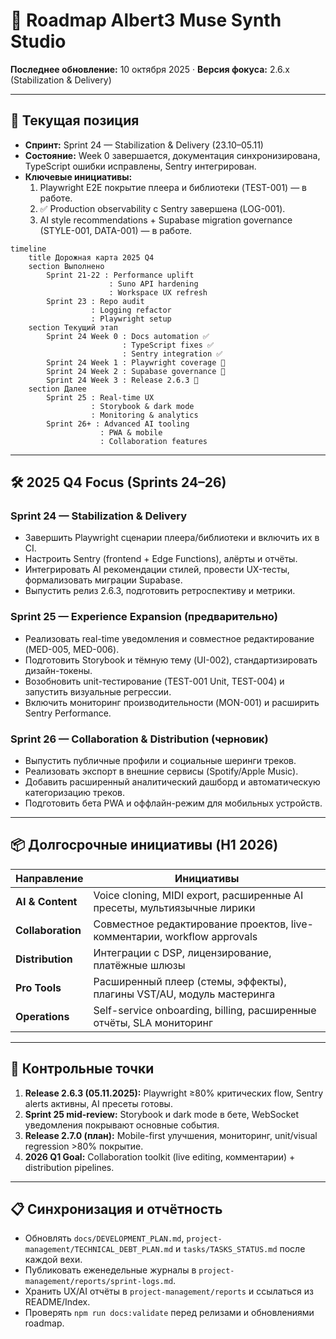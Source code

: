 # 🚀 Roadmap Albert3 Muse Synth Studio

**Последнее обновление:** 10 октября 2025 · **Версия фокуса:** 2.6.x (Stabilization & Delivery)

---

## 📍 Текущая позиция

- **Спринт:** Sprint 24 — Stabilization & Delivery (23.10–05.11)
- **Состояние:** Week 0 завершается, документация синхронизирована, TypeScript ошибки исправлены, Sentry интегрирован.
- **Ключевые инициативы:**
  1. Playwright E2E покрытие плеера и библиотеки (TEST-001) — в работе.
  2. ✅ Production observability с Sentry завершена (LOG-001).
  3. AI style recommendations + Supabase migration governance (STYLE-001, DATA-001) — в работе.

```mermaid
timeline
    title Дорожная карта 2025 Q4
    section Выполнено
        Sprint 21-22 : Performance uplift
                      : Suno API hardening
                      : Workspace UX refresh
        Sprint 23 : Repo audit
                  : Logging refactor
                  : Playwright setup
    section Текущий этап
        Sprint 24 Week 0 : Docs automation ✅
                         : TypeScript fixes ✅
                         : Sentry integration ✅
        Sprint 24 Week 1 : Playwright coverage 🔄
        Sprint 24 Week 2 : Supabase governance 🔄
        Sprint 24 Week 3 : Release 2.6.3 📅
    section Далее
        Sprint 25 : Real-time UX
                  : Storybook & dark mode
                  : Monitoring & analytics
        Sprint 26+ : Advanced AI tooling
                    : PWA & mobile
                    : Collaboration features
```

---

## 🛠️ 2025 Q4 Focus (Sprints 24–26)

### Sprint 24 — Stabilization & Delivery
- Завершить Playwright сценарии плеера/библиотеки и включить их в CI.
- Настроить Sentry (frontend + Edge Functions), алёрты и отчёты.
- Интегрировать AI рекомендации стилей, провести UX-тесты, формализовать миграции Supabase.
- Выпустить релиз 2.6.3, подготовить ретроспективу и метрики.

### Sprint 25 — Experience Expansion (предварительно)
- Реализовать real-time уведомления и совместное редактирование (MED-005, MED-006).
- Подготовить Storybook и тёмную тему (UI-002), стандартизировать дизайн-токены.
- Возобновить unit-тестирование (TEST-001 Unit, TEST-004) и запустить визуальные регрессии.
- Включить мониторинг производительности (MON-001) и расширить Sentry Performance.

### Sprint 26 — Collaboration & Distribution (черновик)
- Выпустить публичные профили и социальные шеринги треков.
- Реализовать экспорт в внешние сервисы (Spotify/Apple Music).
- Добавить расширенный аналитический дашборд и автоматическую категоризацию треков.
- Подготовить бета PWA и оффлайн-режим для мобильных устройств.

---

## 📦 Долгосрочные инициативы (H1 2026)

| Направление | Инициативы |
|-------------|------------|
| **AI & Content** | Voice cloning, MIDI export, расширенные AI пресеты, мультиязычные лирики |
| **Collaboration** | Совместное редактирование проектов, live-комментарии, workflow approvals |
| **Distribution** | Интеграции с DSP, лицензирование, платёжные шлюзы |
| **Pro Tools** | Расширенный плеер (стемы, эффекты), плагины VST/AU, модуль мастеринга |
| **Operations** | Self-service onboarding, billing, расширенные отчёты, SLA мониторинг |

---

## 🧭 Контрольные точки

1. **Release 2.6.3 (05.11.2025):** Playwright ≥80% критических flow, Sentry alerts активны, AI пресеты готовы.
2. **Sprint 25 mid-review:** Storybook и dark mode в бете, WebSocket уведомления покрывают основные события.
3. **Release 2.7.0 (план):** Mobile-first улучшения, мониторинг, unit/visual regression >80% покрытие.
4. **2026 Q1 Goal:** Collaboration toolkit (live editing, комментарии) + distribution pipelines.

---

## 📋 Синхронизация и отчётность

- Обновлять `docs/DEVELOPMENT_PLAN.md`, `project-management/TECHNICAL_DEBT_PLAN.md` и `tasks/TASKS_STATUS.md` после каждой вехи.
- Публиковать еженедельные журналы в `project-management/reports/sprint-logs.md`.
- Хранить UX/AI отчёты в `project-management/reports` и ссылаться из README/Index.
- Проверять `npm run docs:validate` перед релизами и обновлениями roadmap.

